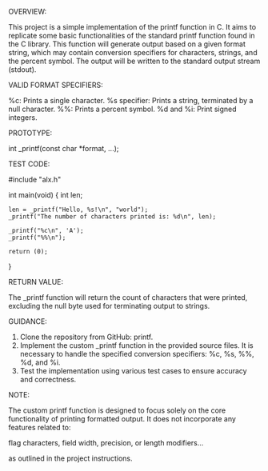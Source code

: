 OVERVIEW:

This project is a simple implementation of the printf function in C.
It aims to replicate some basic functionalities of the standard printf function found in the C library.
This function will generate output based on a given format string, which may contain conversion specifiers for characters, strings, and the percent symbol.
The output will be written to the standard output stream (stdout).

VALID FORMAT SPECIFIERS:

%c: Prints a single character.
%s specifier: Prints a string, terminated by a null character.
%%: Prints a percent symbol.
%d and %i: Print signed integers.

PROTOTYPE:

int _printf(const char *format, ...);

TEST CODE:

#include "alx.h"

int main(void)
{
    int len;

    len = _printf("Hello, %s!\n", "world");
    _printf("The number of characters printed is: %d\n", len);

    _printf("%c\n", 'A');
    _printf("%%\n");
    
    return (0);
}

RETURN VALUE:

The _printf function will return the count of characters that were printed,
excluding the null byte used for terminating output to strings.

GUIDANCE:

1. Clone the repository from GitHub: printf.
2. Implement the custom _printf function in the provided source files. It is necessary to handle the specified conversion specifiers: %c, %s, %%, %d, and %i.
3. Test the implementation using various test cases to ensure accuracy and correctness.

NOTE:

The custom printf function is designed to focus solely on the core functionality of printing formatted output.
It does not incorporate any features related to:

flag characters,
field width,
precision,
or length modifiers...

as outlined in the project instructions.
